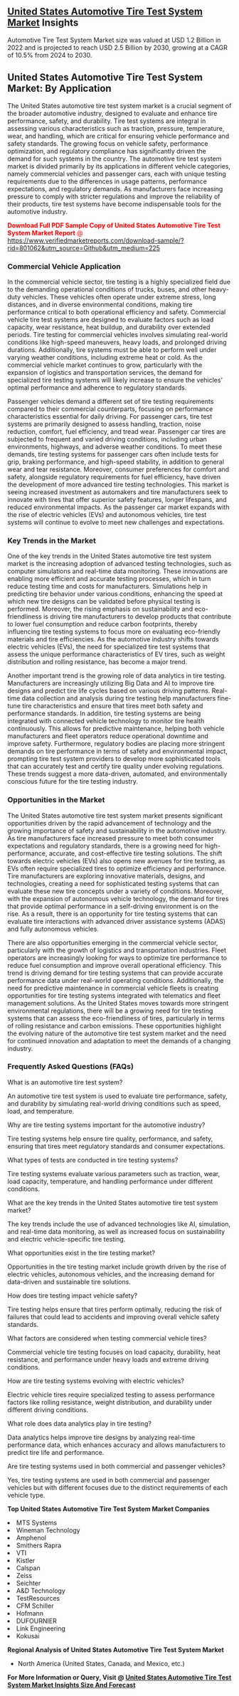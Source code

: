 <h2><a href="https://www.verifiedmarketreports.com/download-sample/?rid=801062&amp;utm_source=Github&amp;utm_medium=225" target="_blank">United States Automotive Tire Test System Market</a> Insights</h2><p>Automotive Tire Test System Market size was valued at USD 1.2 Billion in 2022 and is projected to reach USD 2.5 Billion by 2030, growing at a CAGR of 10.5% from 2024 to 2030.</p><p><h2>United States Automotive Tire Test System Market: By Application</h2> <p>The United States automotive tire test system market is a crucial segment of the broader automotive industry, designed to evaluate and enhance tire performance, safety, and durability. Tire test systems are integral in assessing various characteristics such as traction, pressure, temperature, wear, and handling, which are critical for ensuring vehicle performance and safety standards. The growing focus on vehicle safety, performance optimization, and regulatory compliance has significantly driven the demand for such systems in the country. The automotive tire test system market is divided primarily by its applications in different vehicle categories, namely commercial vehicles and passenger cars, each with unique testing requirements due to the differences in usage patterns, performance expectations, and regulatory demands. As manufacturers face increasing pressure to comply with stricter regulations and improve the reliability of their products, tire test systems have become indispensable tools for the automotive industry. <p><span class=""><span style="color: #ff0000;"><strong>Download Full PDF Sample Copy of United States Automotive Tire Test System Market Report</strong> @ </span><a href="https://www.verifiedmarketreports.com/download-sample/?rid=801062&amp;utm_source=Github&amp;utm_medium=225" target="_blank">https://www.verifiedmarketreports.com/download-sample/?rid=801062&amp;utm_source=Github&amp;utm_medium=225</a></span></p></p> <h3>Commercial Vehicle Application</h3> <p>In the commercial vehicle sector, tire testing is a highly specialized field due to the demanding operational conditions of trucks, buses, and other heavy-duty vehicles. These vehicles often operate under extreme stress, long distances, and in diverse environmental conditions, making tire performance critical to both operational efficiency and safety. Commercial vehicle tire test systems are designed to evaluate factors such as load capacity, wear resistance, heat buildup, and durability over extended periods. Tire testing for commercial vehicles involves simulating real-world conditions like high-speed maneuvers, heavy loads, and prolonged driving durations. Additionally, tire systems must be able to perform well under varying weather conditions, including extreme heat or cold. As the commercial vehicle market continues to grow, particularly with the expansion of logistics and transportation services, the demand for specialized tire testing systems will likely increase to ensure the vehicles’ optimal performance and adherence to regulatory standards. <p>Passenger vehicles demand a different set of tire testing requirements compared to their commercial counterparts, focusing on performance characteristics essential for daily driving. For passenger cars, tire test systems are primarily designed to assess handling, traction, noise reduction, comfort, fuel efficiency, and tread wear. Passenger car tires are subjected to frequent and varied driving conditions, including urban environments, highways, and adverse weather conditions. To meet these demands, tire testing systems for passenger cars often include tests for grip, braking performance, and high-speed stability, in addition to general wear and tear resistance. Moreover, consumer preferences for comfort and safety, alongside regulatory requirements for fuel efficiency, have driven the development of more advanced tire testing technologies. This market is seeing increased investment as automakers and tire manufacturers seek to innovate with tires that offer superior safety features, longer lifespans, and reduced environmental impacts. As the passenger car market expands with the rise of electric vehicles (EVs) and autonomous vehicles, tire test systems will continue to evolve to meet new challenges and expectations.</p> <h3>Key Trends in the Market</h3> <p>One of the key trends in the United States automotive tire test system market is the increasing adoption of advanced testing technologies, such as computer simulations and real-time data monitoring. These innovations are enabling more efficient and accurate testing processes, which in turn reduce testing time and costs for manufacturers. Simulations help in predicting tire behavior under various conditions, enhancing the speed at which new tire designs can be validated before physical testing is performed. Moreover, the rising emphasis on sustainability and eco-friendliness is driving tire manufacturers to develop products that contribute to lower fuel consumption and reduce carbon footprints, thereby influencing tire testing systems to focus more on evaluating eco-friendly materials and tire efficiencies. As the automotive industry shifts towards electric vehicles (EVs), the need for specialized tire test systems that assess the unique performance characteristics of EV tires, such as weight distribution and rolling resistance, has become a major trend. <p>Another important trend is the growing role of data analytics in tire testing. Manufacturers are increasingly utilizing Big Data and AI to improve tire designs and predict tire life cycles based on various driving patterns. Real-time data collection and analysis during tire testing help manufacturers fine-tune tire characteristics and ensure that tires meet both safety and performance standards. In addition, tire testing systems are being integrated with connected vehicle technology to monitor tire health continuously. This allows for predictive maintenance, helping both vehicle manufacturers and fleet operators reduce operational downtime and improve safety. Furthermore, regulatory bodies are placing more stringent demands on tire performance in terms of safety and environmental impact, prompting tire test system providers to develop more sophisticated tools that can accurately test and certify tire quality under evolving regulations. These trends suggest a more data-driven, automated, and environmentally conscious future for the tire testing industry.</p> <h3>Opportunities in the Market</h3> <p>The United States automotive tire test system market presents significant opportunities driven by the rapid advancement of technology and the growing importance of safety and sustainability in the automotive industry. As tire manufacturers face increased pressure to meet both consumer expectations and regulatory standards, there is a growing need for high-performance, accurate, and cost-effective tire testing solutions. The shift towards electric vehicles (EVs) also opens new avenues for tire testing, as EVs often require specialized tires to optimize efficiency and performance. Tire manufacturers are exploring innovative materials, designs, and technologies, creating a need for sophisticated testing systems that can evaluate these new tire concepts under a variety of conditions. Moreover, with the expansion of autonomous vehicle technology, the demand for tires that provide optimal performance in a self-driving environment is on the rise. As a result, there is an opportunity for tire testing systems that can evaluate tire interactions with advanced driver assistance systems (ADAS) and fully autonomous vehicles. <p>There are also opportunities emerging in the commercial vehicle sector, particularly with the growth of logistics and transportation industries. Fleet operators are increasingly looking for ways to optimize tire performance to reduce fuel consumption and improve overall operational efficiency. This trend is driving demand for tire testing systems that can provide accurate performance data under real-world operating conditions. Additionally, the need for predictive maintenance in commercial vehicle fleets is creating opportunities for tire testing systems integrated with telematics and fleet management solutions. As the United States moves towards more stringent environmental regulations, there will be a growing need for tire testing systems that can assess the eco-friendliness of tires, particularly in terms of rolling resistance and carbon emissions. These opportunities highlight the evolving nature of the automotive tire test system market and the need for continued innovation and adaptation to meet the demands of a changing industry.</p> <h3>Frequently Asked Questions (FAQs)</h3> <p>What is an automotive tire test system?</p> <p>An automotive tire test system is used to evaluate tire performance, safety, and durability by simulating real-world driving conditions such as speed, load, and temperature.</p> <p>Why are tire testing systems important for the automotive industry?</p> <p>Tire testing systems help ensure tire quality, performance, and safety, ensuring that tires meet regulatory standards and consumer expectations.</p> <p>What types of tests are conducted in tire testing systems?</p> <p>Tire testing systems evaluate various parameters such as traction, wear, load capacity, temperature, and handling performance under different conditions.</p> <p>What are the key trends in the United States automotive tire test system market?</p> <p>The key trends include the use of advanced technologies like AI, simulation, and real-time data monitoring, as well as increased focus on sustainability and electric vehicle-specific tire testing.</p> <p>What opportunities exist in the tire testing market?</p> <p>Opportunities in the tire testing market include growth driven by the rise of electric vehicles, autonomous vehicles, and the increasing demand for data-driven and sustainable tire solutions.</p> <p>How does tire testing impact vehicle safety?</p> <p>Tire testing helps ensure that tires perform optimally, reducing the risk of failures that could lead to accidents and improving overall vehicle safety standards.</p> <p>What factors are considered when testing commercial vehicle tires?</p> <p>Commercial vehicle tire testing focuses on load capacity, durability, heat resistance, and performance under heavy loads and extreme driving conditions.</p> <p>How are tire testing systems evolving with electric vehicles?</p> <p>Electric vehicle tires require specialized testing to assess performance factors like rolling resistance, weight distribution, and durability under different driving conditions.</p> <p>What role does data analytics play in tire testing?</p> <p>Data analytics helps improve tire designs by analyzing real-time performance data, which enhances accuracy and allows manufacturers to predict tire life and performance.</p> <p>Are tire testing systems used in both commercial and passenger vehicles?</p> <p>Yes, tire testing systems are used in both commercial and passenger vehicles but with different focuses due to the distinct requirements of each vehicle type.</p> </p><p><strong>Top United States Automotive Tire Test System Market Companies</strong></p><div data-test-id=""><p><li>MTS Systems</li><li> Wineman Technology</li><li> Amphenol</li><li> Smithers Rapra</li><li> VTI</li><li> Kistler</li><li> Calspan</li><li> Zeiss</li><li> Seichter</li><li> A&D Technology</li><li> TestResources</li><li> CFM Schiller</li><li> Hofmann</li><li> DUFOURNIER</li><li> Link Engineering</li><li> Kokusai</li></p><div><strong>Regional Analysis of&nbsp;United States Automotive Tire Test System Market</strong></div><ul><li dir="ltr"><p dir="ltr">North America&nbsp;(United States, Canada, and Mexico, etc.)</p></li></ul><p><strong>For More Information or Query, Visit @&nbsp;</strong><strong><a href="https://www.verifiedmarketreports.com/product/automotive-tire-test-system-market/?utm_source=Github&amp;utm_medium=225" target="_blank">United States Automotive Tire Test System Market Insights Size And Forecast</a></strong></p></div>
